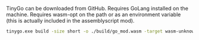 TinyGo can be downloaded from GitHub.
Requires GoLang installed on the machine.
Requires wasm-opt on the path or as an environment variable (this is actually included in the assemblyscript mod).

```bash
tinygo.exe build -size short -o ./build/go_mod.wasm -target wasm-unknown -gc=leaking -no-debug
```